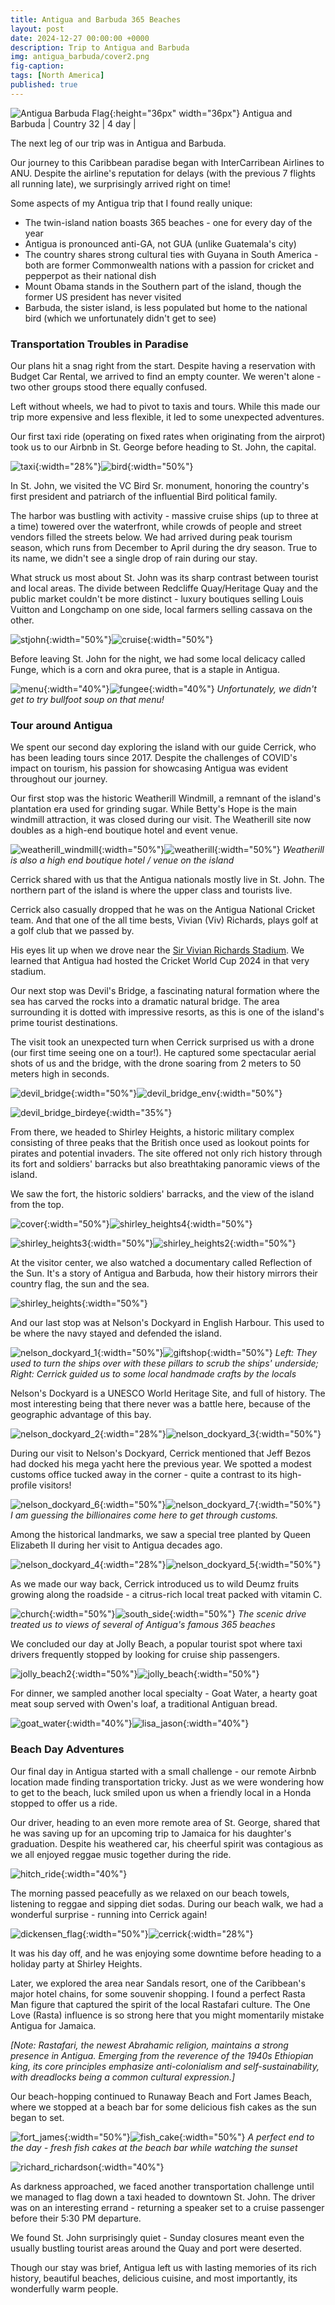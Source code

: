 ```yaml
---
title: Antigua and Barbuda 365 Beaches
layout: post
date: 2024-12-27 00:00:00 +0000
description: Trip to Antigua and Barbuda
img: antigua_barbuda/cover2.png 
fig-caption:
tags: [North America] 
published: true
---
```


![Antigua Barbuda Flag]({{site.baseurl}}/assets/img/flags/4x3/ag.svg){:height="36px" width="36px"} Antigua and Barbuda \| Country 32 \| 4 day \|

The next leg of our trip was in Antigua and Barbuda. 

Our journey to this Caribbean paradise began with InterCarribean Airlines to ANU. Despite the airline's reputation for delays (with the previous 7 flights all running late), we surprisingly arrived right on time! 

Some aspects of my Antigua trip that I found really unique:

* The twin-island nation boasts 365 beaches - one for every day of the year
* Antigua is pronounced anti-GA, not GUA (unlike Guatemala's city)
* The country shares strong cultural ties with Guyana in South America - both are former Commonwealth nations with a passion for cricket and pepperpot as their national dish
* Mount Obama stands in the Southern part of the island, though the former US president has never visited
* Barbuda, the sister island, is less populated but home to the national bird (which we unfortunately didn't get to see)

### Transportation Troubles in Paradise

Our plans hit a snag right from the start. Despite having a reservation with Budget Car Rental, we arrived to find an empty counter. We weren't alone - two other groups stood there equally confused.

Left without wheels, we had to pivot to taxis and tours. While this made our trip more expensive and less flexible, it led to some unexpected adventures.

Our first taxi ride (operating on fixed rates when originating from the airprot) took us to our Airbnb in St. George before heading to St. John, the capital. 

![taxi]({{site.baseurl}}/assets/img/antigua_barbuda/taxi.jpeg){:width="28%"}![bird]({{site.baseurl}}/assets/img/antigua_barbuda/bird.jpeg){:width="50%"}

In St. John, we visited the VC Bird Sr. monument, honoring the country's first president and patriarch of the influential Bird political family.

The harbor was bustling with activity - massive cruise ships (up to three at a time) towered over the waterfront, while crowds of people and street vendors filled the streets below. We had arrived during peak tourism season, which runs from December to April during the dry season. True to its name, we didn't see a single drop of rain during our stay.

What struck us most about St. John was its sharp contrast between tourist and local areas. The divide between Redcliffe Quay/Heritage Quay and the public market couldn't be more distinct - luxury boutiques selling Louis Vuitton and Longchamp on one side, local farmers selling cassava on the other.

![stjohn]({{site.baseurl}}/assets/img/antigua_barbuda/stjohn.jpeg){:width="50%"}![cruise]({{site.baseurl}}/assets/img/antigua_barbuda/cruise.jpeg){:width="50%"}

Before leaving St. John for the night, we had some local delicacy called Funge, which is a corn and okra puree, that is a staple in Antigua. 

![menu]({{site.baseurl}}/assets/img/antigua_barbuda/menu.jpeg){:width="40%"}![fungee]({{site.baseurl}}/assets/img/antigua_barbuda/fungee.jpeg){:width="40%"}
*Unfortunately, we didn't get to try bullfoot soup on that menu!*

### Tour around Antigua 

We spent our second day exploring the island with our guide Cerrick, who has been leading tours since 2017. Despite the challenges of COVID's impact on tourism, his passion for showcasing Antigua was evident throughout our journey.

Our first stop was the historic Weatherill Windmill, a remnant of the island's plantation era used for grinding sugar. While Betty's Hope is the main windmill attraction, it was closed during our visit. The Weatherill site now doubles as a high-end boutique hotel and event venue.

![weatherill_windmill]({{site.baseurl}}/assets/img/antigua_barbuda/weatherill_windmill.jpeg){:width="50%"}![weatherill]({{site.baseurl}}/assets/img/antigua_barbuda/weatherill.jpeg){:width="50%"}
*Weatherill is also a high end boutique hotel / venue on the island*

Cerrick shared with us that the Antigua nationals mostly live in St. John. The northern part of the island is where the upper class and tourists live. 

Cerrick also casually dropped that he was on the Antigua National Cricket team. And that one of the all time bests, Vivian (Viv) Richards, plays golf at a golf club that we passed by. 

His eyes lit up when we drove near the [Sir Vivian Richards Stadium](https://www.google.com/search?num=10&newwindow=1&sca_esv=dfa57c05b4e3cad6&sxsrf=ADLYWIKNcCp3AFK6Dxxq6M6rtZkT5QmOdQ:1735846001315&q=sir+vivian+richards+stadium&udm=2&fbs=AEQNm0Aa4sjWe7Rqy32pFwRj0UkWd8nbOJfsBGGB5IQQO6L3J3ppPdoHI1O-XvbXbpNjYYz87mR_lwVCO3LKkTYCY9pn45BfcjS677kRO6L6d-ejRRwZ58FQLY1YDaELFEgsVyXIZa8gsAD-p4qHT4Ry-AFTg-BnLUmOcQZ3XnwrnIl7oqGHPfozVovwXfFFkzM42dpYUFKpaeYkgqY5WgR5sN_msqW_2A&sa=X&sqi=2&ved=2ahUKEwjG7qui4teKAxVJATQIHVNNMpsQtKgLegQIDhAB&biw=1092&bih=616&dpr=2.2). We learned that Antigua had hosted the Cricket World Cup 2024 in that very stadium. 

Our next stop was Devil's Bridge, a fascinating natural formation where the sea has carved the rocks into a dramatic natural bridge. The area surrounding it is dotted with impressive resorts, as this is one of the island's prime tourist destinations.

The visit took an unexpected turn when Cerrick surprised us with a drone (our first time seeing one on a tour!). He captured some spectacular aerial shots of us and the bridge, with the drone soaring from 2 meters to 50 meters high in seconds.

![devil_bridge]({{site.baseurl}}/assets/img/antigua_barbuda/devil_bridge.jpeg){:width="50%"}![devil_bridge_env]({{site.baseurl}}/assets/img/antigua_barbuda/devil_bridge_env.jpeg){:width="50%"}

![devil_bridge_birdeye]({{site.baseurl}}/assets/img/antigua_barbuda/devil_bridge_birdeye.png){:width="35%"}

From there, we headed to Shirley Heights, a historic military complex consisting of three peaks that the British once used as lookout points for pirates and potential invaders. The site offered not only rich history through its fort and soldiers' barracks but also breathtaking panoramic views of the island.

We saw the fort, the historic soldiers' barracks, and the view of the island from the top.

![cover]({{site.baseurl}}/assets/img/antigua_barbuda/cover.jpeg){:width="50%"}![shirley_heights4]({{site.baseurl}}/assets/img/antigua_barbuda/shirley_heights4.jpeg){:width="50%"}

![shirley_heights3]({{site.baseurl}}/assets/img/antigua_barbuda/shirley_heights3.jpeg){:width="50%"}![shirley_heights2]({{site.baseurl}}/assets/img/antigua_barbuda/shirley_heights2.jpeg){:width="50%"}

At the visitor center, we also watched a documentary called Reflection of the Sun. It's a story of Antigua and Barbuda, how their history mirrors their country flag, the sun and the sea. 

![shirley_heights]({{site.baseurl}}/assets/img/antigua_barbuda/shirley_heights.jpeg){:width="50%"}

And our last stop was at Nelson's Dockyard in English Harbour. This used to be where the navy stayed and defended the island. 

![nelson_dockyard_1]({{site.baseurl}}/assets/img/antigua_barbuda/nelson_dockyard_1.jpeg){:width="50%"}![giftshop]({{site.baseurl}}/assets/img/antigua_barbuda/giftshop.jpeg){:width="50%"}
*Left: They used to turn the ships over with these pillars to scrub the ships' underside; Right: Cerrick guided us to some local handmade crafts by the locals*

Nelson's Dockyard is a UNESCO World Heritage Site, and full of history. The most interesting being that there never was a battle here, because of the geographic advantage of this bay. 

![nelson_dockyard_2]({{site.baseurl}}/assets/img/antigua_barbuda/nelson_dockyard_2.jpeg){:width="28%"}![nelson_dockyard_3]({{site.baseurl}}/assets/img/antigua_barbuda/nelson_dockyard_3.jpeg){:width="50%"}

During our visit to Nelson's Dockyard, Cerrick mentioned that Jeff Bezos had docked his mega yacht here the previous year. We spotted a modest customs office tucked away in the corner - quite a contrast to its high-profile visitors!

![nelson_dockyard_6]({{site.baseurl}}/assets/img/antigua_barbuda/nelson_dockyard_6.jpeg){:width="50%"}![nelson_dockyard_7]({{site.baseurl}}/assets/img/antigua_barbuda/nelson_dockyard_7.jpeg){:width="50%"}
*I am guessing the billionaires come here to get through customs.*

Among the historical landmarks, we saw a special tree planted by Queen Elizabeth II during her visit to Antigua decades ago.

![nelson_dockyard_4]({{site.baseurl}}/assets/img/antigua_barbuda/nelson_dockyard_4.jpeg){:width="28%"}![nelson_dockyard_5]({{site.baseurl}}/assets/img/antigua_barbuda/nelson_dockyard_5.jpeg){:width="50%"}

As we made our way back, Cerrick introduced us to wild Deumz fruits growing along the roadside - a citrus-rich local treat packed with vitamin C.

![church]({{site.baseurl}}/assets/img/antigua_barbuda/church.jpeg){:width="50%"}![south_side]({{site.baseurl}}/assets/img/antigua_barbuda/south_side.jpeg){:width="50%"}
*The scenic drive treated us to views of several of Antigua's famous 365 beaches*

We concluded our day at Jolly Beach, a popular tourist spot where taxi drivers frequently stopped by looking for cruise ship passengers.

![jolly_beach2]({{site.baseurl}}/assets/img/antigua_barbuda/jolly_beach2.jpeg){:width="50%"}![jolly_beach]({{site.baseurl}}/assets/img/antigua_barbuda/jolly_beach.jpeg){:width="50%"}

For dinner, we sampled another local specialty - Goat Water, a hearty goat meat soup served with Owen's loaf, a traditional Antiguan bread.

![goat_water]({{site.baseurl}}/assets/img/antigua_barbuda/goat_water.jpeg){:width="40%"}![lisa_jason]({{site.baseurl}}/assets/img/antigua_barbuda/lisa_jason.jpeg){:width="40%"}

### Beach Day Adventures

Our final day in Antigua started with a small challenge - our remote Airbnb location made finding transportation tricky. Just as we were wondering how to get to the beach, luck smiled upon us when a friendly local in a Honda stopped to offer us a ride.

Our driver, heading to an even more remote area of St. George, shared that he was saving up for an upcoming trip to Jamaica for his daughter's graduation. Despite his weathered car, his cheerful spirit was contagious as we all enjoyed reggae music together during the ride.

![hitch_ride]({{site.baseurl}}/assets/img/antigua_barbuda/hitch_ride.jpeg){:width="40%"}

The morning passed peacefully as we relaxed on our beach towels, listening to reggae and sipping diet sodas. During our beach walk, we had a wonderful surprise - running into Cerrick again! 

![dickensen_flag]({{site.baseurl}}/assets/img/antigua_barbuda/dickensen_flag.jpeg){:width="50%"}![cerrick]({{site.baseurl}}/assets/img/antigua_barbuda/cerrick.jpeg){:width="28%"}

It was his day off, and he was enjoying some downtime before heading to a holiday party at Shirley Heights.

Later, we explored the area near Sandals resort, one of the Caribbean's major hotel chains, for some souvenir shopping. I found a perfect Rasta Man figure that captured the spirit of the local Rastafari culture. The One Love (Rasta) influence is so strong here that you might momentarily mistake Antigua for Jamaica.

*[Note: Rastafari, the newest Abrahamic religion, maintains a strong presence in Antigua. Emerging from the reverence of the 1940s Ethiopian king, its core principles emphasize anti-colonialism and self-sustainability, with dreadlocks being a common cultural expression.]*

Our beach-hopping continued to Runaway Beach and Fort James Beach, where we stopped at a beach bar for some delicious fish cakes as the sun began to set.

![fort_james]({{site.baseurl}}/assets/img/antigua_barbuda/fort_james.jpeg){:width="50%"}![fish_cake]({{site.baseurl}}/assets/img/antigua_barbuda/fish_cake.jpeg){:width="50%"}
*A perfect end to the day - fresh fish cakes at the beach bar while watching the sunset*

![richard_richardson]({{site.baseurl}}/assets/img/antigua_barbuda/richard_richardson.jpeg){:width="40%"}

As darkness approached, we faced another transportation challenge until we managed to flag down a taxi headed to downtown St. John. The driver was on an interesting errand - returning a speaker set to a cruise passenger before their 5:30 PM departure.

We found St. John surprisingly quiet - Sunday closures meant even the usually bustling tourist areas around the Quay and port were deserted. 

Though our stay was brief, Antigua left us with lasting memories of its rich history, beautiful beaches, delicious cuisine, and most importantly, its wonderfully warm people. 
